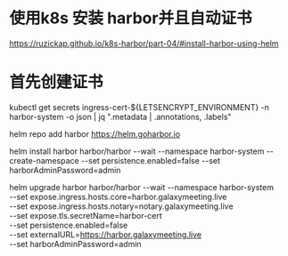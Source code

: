 # 使用k8s 安装 harbor并且自动证书

https://ruzickap.github.io/k8s-harbor/part-04/#install-harbor-using-helm

# 首先创建证书

kubectl get secrets ingress-cert-${LETSENCRYPT_ENVIRONMENT} -n harbor-system -o json | jq ".metadata | .annotations, .labels"

helm repo add harbor https://helm.goharbor.io

helm install harbor  harbor/harbor  --wait   --namespace harbor-system  --create-namespace   --set persistence.enabled=false   --set harborAdminPassword=admin


helm upgrade harbor  harbor/harbor  --wait   --namespace harbor-system  \
  --set expose.ingress.hosts.core=harbor.galaxymeeting.live \
  --set expose.ingress.hosts.notary=notary.galaxymeeting.live \
  --set expose.tls.secretName=harbor-cert \
  --set persistence.enabled=false \
  --set externalURL=https://harbor.galaxymeeting.live \
  --set harborAdminPassword=admin